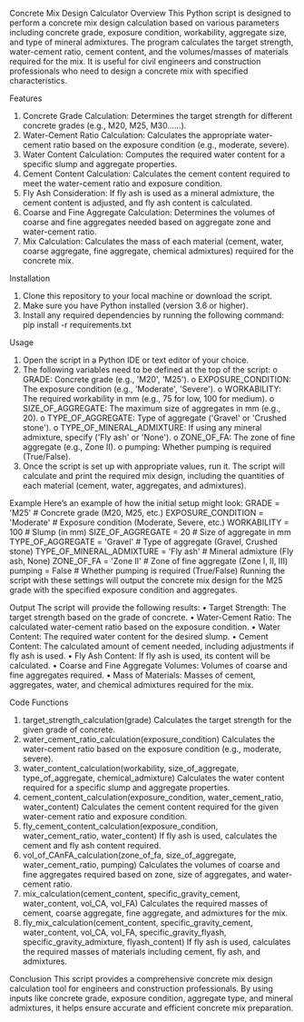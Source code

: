 Concrete Mix Design Calculator
Overview
This Python script is designed to perform a concrete mix design calculation based on various parameters including concrete grade, exposure condition, workability, aggregate size, and type of mineral admixtures. The program calculates the target strength, water-cement ratio, cement content, and the volumes/masses of materials required for the mix. It is useful for civil engineers and construction professionals who need to design a concrete mix with specified characteristics.

Features
1.	Concrete Grade Calculation: Determines the target strength for different concrete grades (e.g., M20, M25, M30……).
2.	Water-Cement Ratio Calculation: Calculates the appropriate water-cement ratio based on the exposure condition (e.g., moderate, severe).
3.	Water Content Calculation: Computes the required water content for a specific slump and aggregate properties.
4.	Cement Content Calculation: Calculates the cement content required to meet the water-cement ratio and exposure condition.
5.	Fly Ash Consideration: If fly ash is used as a mineral admixture, the cement content is adjusted, and fly ash content is calculated.
6.	Coarse and Fine Aggregate Calculation: Determines the volumes of coarse and fine aggregates needed based on aggregate zone and water-cement ratio.
7.	Mix Calculation: Calculates the mass of each material (cement, water, coarse aggregate, fine aggregate, chemical admixtures) required for the concrete mix.

Installation
1.	Clone this repository to your local machine or download the script.
2.	Make sure you have Python installed (version 3.6 or higher).
3.	Install any required dependencies by running the following command:
pip install -r requirements.txt

Usage
1.	Open the script in a Python IDE or text editor of your choice.
2.	The following variables need to be defined at the top of the script:
o	GRADE: Concrete grade (e.g., 'M20', 'M25').
o	EXPOSURE_CONDITION: The exposure condition (e.g., 'Moderate', 'Severe').
o	WORKABILITY: The required workability in mm (e.g., 75 for low, 100 for medium).
o	SIZE_OF_AGGREGATE: The maximum size of aggregates in mm (e.g., 20).
o	TYPE_OF_AGGREGATE: Type of aggregate ('Gravel' or 'Crushed stone').
o	TYPE_OF_MINERAL_ADMIXTURE: If using any mineral admixture, specify ('Fly ash' or 'None').
o	ZONE_OF_FA: The zone of fine aggregate (e.g., Zone II).
o	pumping: Whether pumping is required (True/False).
3.	Once the script is set up with appropriate values, run it. The script will calculate and print the required mix design, including the quantities of each material (cement, water, aggregates, and admixtures).

Example
Here’s an example of how the initial setup might look:
GRADE = 'M25'                     # Concrete grade (M20, M25, etc.)
EXPOSURE_CONDITION = 'Moderate'    # Exposure condition (Moderate, Severe, etc.)
WORKABILITY = 100                  # Slump (in mm)
SIZE_OF_AGGREGATE = 20             # Size of aggregate in mm
TYPE_OF_AGGREGATE = 'Gravel'       # Type of aggregate (Gravel, Crushed stone)
TYPE_OF_MINERAL_ADMIXTURE = 'Fly ash'  # Mineral admixture (Fly ash, None)
ZONE_OF_FA = 'Zone II'             # Zone of fine aggregate (Zone I, II, III)
pumping = False                    # Whether pumping is required (True/False)
Running the script with these settings will output the concrete mix design for the M25 grade with the specified exposure condition and aggregates.

Output
The script will provide the following results:
•	Target Strength: The target strength based on the grade of concrete.
•	Water-Cement Ratio: The calculated water-cement ratio based on the exposure condition.
•	Water Content: The required water content for the desired slump.
•	Cement Content: The calculated amount of cement needed, including adjustments if fly ash is used.
•	Fly Ash Content: If fly ash is used, its content will be calculated.
•	Coarse and Fine Aggregate Volumes: Volumes of coarse and fine aggregates required.
•	Mass of Materials: Masses of cement, aggregates, water, and chemical admixtures required for the mix.

Code Functions
1. target_strength_calculation(grade)
Calculates the target strength for the given grade of concrete.
2. water_cement_ratio_calculation(exposure_condition)
Calculates the water-cement ratio based on the exposure condition (e.g., moderate, severe).
3. water_content_calculation(workability, size_of_aggregate, type_of_aggregate, chemical_admixture)
Calculates the water content required for a specific slump and aggregate properties.
4. cement_content_calculation(exposure_condition, water_cement_ratio, water_content)
Calculates the cement content required for the given water-cement ratio and exposure condition.
5. fly_cement_content_calculation(exposure_condition, water_cement_ratio, water_content)
If fly ash is used, calculates the cement and fly ash content required.
6. vol_of_CAnFA_calculation(zone_of_fa, size_of_aggregate, water_cement_ratio, pumping)
Calculates the volumes of coarse and fine aggregates required based on zone, size of aggregates, and water-cement ratio.
7. mix_calculation(cement_content, specific_gravity_cement, water_content, vol_CA, vol_FA)
Calculates the required masses of cement, coarse aggregate, fine aggregate, and admixtures for the mix.
8. fly_mix_calculation(cement_content, specific_gravity_cement, water_content, vol_CA, vol_FA, specific_gravity_flyash, specific_gravity_admixture, flyash_content)
If fly ash is used, calculates the required masses of materials including cement, fly ash, and admixtures.

Conclusion
This script provides a comprehensive concrete mix design calculation tool for engineers and construction professionals. By using inputs like concrete grade, exposure condition, aggregate type, and mineral admixtures, it helps ensure accurate and efficient concrete mix preparation.

